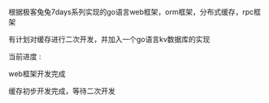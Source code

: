 根据极客兔兔7days系列实现的go语言web框架，orm框架，分布式缓存，rpc框架

有计划对缓存进行二次开发，并加入一个go语言kv数据库的实现

当前进度 : 

  web框架开发完成

  缓存初步开发完成，等待二次开发
